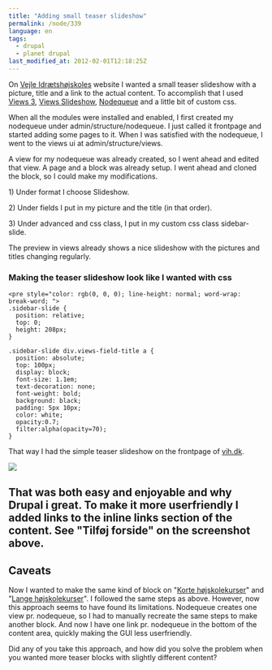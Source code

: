 ```yaml
---
title: "Adding small teaser slideshow"
permalink: /node/339
language: en
tags:
  - drupal
  - planet drupal
last_modified_at: 2012-02-01T12:18:25Z
---
```


On [Vejle Idrætshøjskoles](http://vih.dk) website I wanted a small teaser slideshow with a picture, title and a link to the actual content. To accomplish that I used [Views 3](http://drupal.org/project/views), [Views Slideshow](http://drupal.org/project/views_slideshow), [Nodequeue](http://drupal.org/project/nodequeue) and a little bit of custom css.

When all the modules were installed and enabled, I first created my nodequeue under admin/structure/nodequeue. I just called it frontpage and started adding some pages to it. When I was satisfied with the nodequeue, I went to the views ui at admin/structure/views.

A view for my nodequeue was already created, so I went ahead and edited that view. A page and a block was already setup. I went ahead and cloned the block, so I could make my modifications.

1\) Under format I choose Slideshow.

2\) Under fields I put in my picture and the title (in that order).

3\) Under advanced and css class, I put in my custom css class sidebar-slide.

The preview in views already shows a nice slideshow with the pictures and titles changing regularly.

### Making the teaser slideshow look like I wanted with css

```
<pre style="color: rgb(0, 0, 0); line-height: normal; word-wrap: break-word; ">
.sidebar-slide {
  position: relative;
  top: 0;
  height: 208px;
}

.sidebar-slide div.views-field-title a {
  position: absolute;
  top: 100px;
  display: block;
  font-size: 1.1em;
  text-decoration: none;
  font-weight: bold;
  background: black;
  padding: 5px 10px;
  color: white;
  opacity:0.7;
  filter:alpha(opacity=70);  
}
```
That way I had the simple teaser slideshow on the frontpage of [vih.dk](http://vih.dk).

![](https://larsolesen.dk/sites/larsolesen.dk/files/skaermbillede_2012-02-01_kl._08.54.03.png)

That was both easy and enjoyable and why Drupal i great. To make it more userfriendly I added links to the inline links section of the content. See "Tilføj forside" on the screenshot above.
---------------------------------------------------------------------------------------------------------------------------------------------------------------------------------------------

Caveats
-------

Now I wanted to make the same kind of block on "[Korte højskolekurser](http://vih.dk/kortekurser)" and "[Lange højskolekurser](http://vih.dk/langekurser)". I followed the same steps as above. However, now this approach seems to have found its limitations. Nodequeue creates one view pr. nodequeue, so I had to manually recreate the same steps to make another block. And now I have one link pr. nodequeue in the bottom of the content area, quickly making the GUI less userfriendly.

Did any of you take this approach, and how did you solve the problem when you wanted more teaser blocks with slightly different content?
